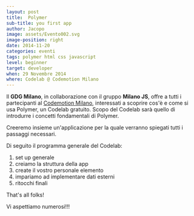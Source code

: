 ```yaml
---
layout: post
title:  Polymer
sub-title: you first app
author: Jacopo
image: assets/Evento002.svg
image-position: right
date: 2014-11-20
categories: eventi
tags: polymer html css javascript
level: beginner
target: developer
when: 29 Novembre 2014
where: Codelab @ Codemotion Milano
---
```

Il **GDG Milano**, in collaborazione con il gruppo **Milano JS**, offre a tutti i partecipanti al [Codemotion Milano](http://milan.codemotionworld.com/), interessati a scoprire cos'è e come si usa Polymer, un Codelab gratuito. Scopo del Codelab sarà quello di introdurre i concetti fondamentali di Polymer.

Creeremo insieme un'applicazione per la quale verranno spiegati tutti i passaggi necessari.

Di seguito il programma generale del Codelab:

1. set up generale
2. creiamo la struttura della app
3. create il vostro personale elemento
4. impariamo ad implementare dati esterni
5. ritocchi finali

That's all folks!

Vi aspettiamo numerosi!!!﻿